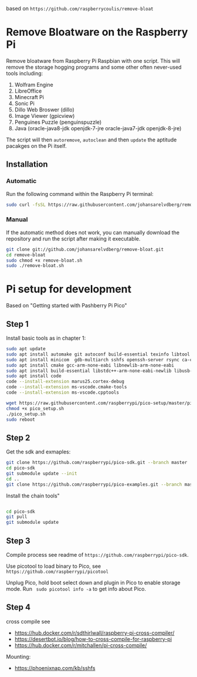 based on `https://github.com/raspberrycoulis/remove-bloat`

# Remove Bloatware on the Raspberry Pi
Remove bloatware from Raspberry Pi Raspbian with one script. This will remove the storage hogging programs and some other often never-used tools including:

1. Wolfram Engine
2. LibreOffice
3. Minecraft Pi
4. Sonic Pi 
5. Dillo Web Broswer (dillo)
6. Image Viewer (gpicview)
7. Penguines Puzzle (penguinspuzzle)
8. Java (oracle-java8-jdk openjdk-7-jre oracle-java7-jdk openjdk-8-jre)

The script will then `autoremove`, `autoclean` and then `update` the aptitude pacakges on the Pi itself.

## Installation

### Automatic
Run the following command within the Raspberry Pi terminal:

```bash
sudo curl -fsSL https://raw.githubusercontent.com/johansarelvdberg/remove-bloat/master/remove-bloat.sh | bash
```

### Manual
If the automatic method does not work, you can manually download the repository and run the script after making it executable.

```bash
git clone git://github.com/johansarelvdberg/remove-bloat.git
cd remove-bloat
sudo chmod +x remove-bloat.sh
sudo ./remove-bloat.sh
```


# Pi setup for development

Based on "Getting started with Pashberry Pi Pico"

## Step 1
Install basic tools as in chapter 1:
```bash
sudo apt update
sudo apt install automake git autoconf build-essential texinfo libtool libftdi-dev libusb-1.0-0-dev libusb-1.0-0-dev
sudo apt install minicom  gdb-multiarch sshfs openssh-server rsync ca-certificates
sudo apt install cmake gcc-arm-none-eabi libnewlib-arm-none-eabi
sudo apt install build-essential libstdc++-arm-none-eabi-newlib libusb-1.0-0-dev
sudo apt install code
code --install-extension marus25.cortex-debug
code --install-extension ms-vscode.cmake-tools
code --install-extension ms-vscode.cpptools

wget https://raw.githubusercontent.com/raspberrypi/pico-setup/master/pico_setup.sh
chmod +x pico_setup.sh
./pico_setup.sh
sudo reboot
```

## Step 2
Get the sdk and exmaples:
```bash
git clone https://github.com/raspberrypi/pico-sdk.git --branch master
cd pico-sdk
git submodule update --init
cd ..
git clone https://github.com/raspberrypi/pico-examples.git --branch master
```
Install the chain tools"
```bash

cd pico-sdk
git pull
git submodule update
```


## Step 3

Compile process see readme of `https://github.com/raspberrypi/pico-sdk`.

Use picotool to load binary to Pico, see `https://github.com/raspberrypi/picotool`

Unplug Pico, hold boot select down and plugin in Pico to enable storage mode. Run ` sudo picotool info -a`
to get info about Pico.

## Step 4

cross compile see 

-   https://hub.docker.com/r/sdthirlwall/raspberry-pi-cross-compiler/  
-   https://desertbot.io/blog/how-to-cross-compile-for-raspberry-pi 
-   https://hub.docker.com/r/mitchallen/pi-cross-compile/

Mounting:

-   https://phoenixnap.com/kb/sshfs
